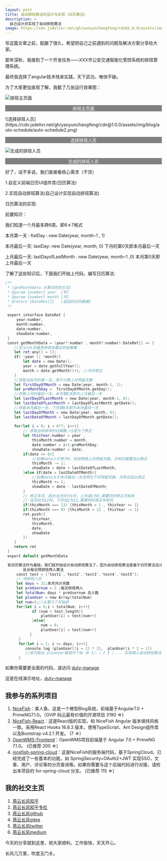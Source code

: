 ```yaml
---
layout: post
title: 自动排班算法的设计与实现（日历算法）
description: >
  自己设计并实现了自动排班算法
image: https://cdn.jsdelivr.net/gh/yanyunchangfeng/cdn@1.0.0/assets/img/blog/auto-schedule/auto-schedule-cover.png
---
```

写这篇文章之前，酝酿了很久，希望把自己之前遇到的问题及解决方案分享给大家。

那年深秋，我接到了一个开发任务——XXX市公安交通智能化管控系统的排班管理系统。

最终我选择了angular技术栈来实践，天下武功，唯快不破。

为了大家更加直观了解，我截了几张运行效果图：

![排班主页面](https://cdn.jsdelivr.net/gh/yanyunchangfeng/cdn@1.0.0/assets/img/blog/auto-schedule/auto-schedule1.png) 
<p align="center" style="background-color:gray;color:#fff">排班主页面</p>
![选择排班人员](https://cdn.jsdelivr.net/gh/yanyunchangfeng/cdn@1.0.0/assets/img/blog/auto-schedule/auto-schedule2.png) 

<p align="center" style="background-color:gray;color:#fff">选择排班人员</p>

![生成的排班人员](https://cdn.jsdelivr.net/gh/yanyunchangfeng/cdn@1.0.0/assets/img/blog/auto-schedule/auto-schedule3.png) 

<p align="center" style="background-color:gray;color:#fff">生成的排班人员</p>

好了，话不多说，我们直接看核心需求（干货）

1.自定义前端日历UI组件库(日历算法)

2.实现自动排班算法(自己设计实现自动排班算法)

日历算法的实现:

前置知识：

我们知道一个月最多跨6周，即6＊7格式

本月第一天 : fistDay : new Date(year, month–1 , 1)

本月最后一天: lastDay: new Date(year, month, 0) 下月的第0天即本月最后一天

上月最后一天: lastDayofLastMonth : new Date(year, month–1 ,0) 本月第0天即上月最后一天

了解了这些知识后，下面我们开始上代码，编写日历算法:
```swift
/**  
 * [getMonthData 计算日历的方法]
 * @param {number} year  [年]
 * @param {number} month [月]
 * @return {DateRet[]}   [返回的日历数据]
 */

 export interface DateRet {
     year:number,
     month:number,
     date:number,
     showDate:number,
 }
 const getMonthData = (year?:number , month?:number):DateRet[] => {
    //定义ret变量用来保存最后的结果集
    let ret:any[] = [];
    if( !year || !month){
        let date = new Date();
        year = date.getFullYear();
        month = date.getMonth()+1; //月份修正
    }
    //获取当前月的第一天，用于计算上月预留天数
    let firstDayOfMonth = new Date(year, month-1, 1);
    let preMonthDay =  firstDayOfMonth.getDay();
    //获取上月的最后一天，本月第0天即为上月最后一天
    let lastDayOfLastMonth = new Date(year, month-1, 0);
    let lastDateOfLastMonth = lastDayOfLastMonth.getDate();
    //获取本月最后一天，下月第0天即为本月最后一天
    let lastDayOfMonth = new Date(year, month, 0);
    let lastDateOfMonth = lastDayOfMonth.getDate();
    
    for(let i = 0; i < 6*7; i++){
        // 获取当前排序的日期数,+1是为了修正
        let thisYear:number = year ,
            thisMonth:number = month, 
            date:number = i+1-preMonthDay,
            showDate:number = date;
        if(date <= 0){
            //如果date小于等于0，则说明是上月预留天数，月和日都要加以修正
            thisMonth -= 1;
            showDate = date + lastDateOfLastMonth;
        }else if(date > lastDateOfMonth){
            //如果date大于本月最后一天说明为下月预留天数，月和日加以修正
            thisMonth += 1;
            showDate = date - lastDateOfMonth;
        }
        // 修正年月，因为当月份为1时，上月减1为0,需要同时修正月和年
        // 当月份为12时，下月加1为13,需要同时修正年和月
        if(thisMonth === 13) {thisMonth = 1 , thisYear += 1}
        if(thisMonth === 0) {thisMonth = 12 , thisYear -= 1}
        ret.push({
            thisYear,
            thisMonth,
            date,
            showDate
        })
    }
    return ret 
 }
 export default getMonthData

 有日历算法作为基础，我们就开始设计自动排班算法了，因为自动排班算法是基于日历算法设计的
        处长每日预排班两人算法
     const test = ['test1','test2','test3','test4','test5'];
     // 待排班人员
     let days = 31;本月共计天数
     let preUsernum = 2 ;每天排班两人
     let totalNum= days * preUsernum 总人数
     let planUser = new Array(totalNum)
     let num=3;//从第几个开始排
     for(let i = 0;i < totalNum; i++){
            if (num < test.length){
                planUser[i] = test[num++]
            }else{
                num = 0;
                planUser[i] = test[num++]
           }
      }
      for(let i = 1; i <= days; i++){
         console.log (planUser[(i – 1) * 2],  planUser[i * 2 – 1])
         //依次取出 planUser数组中下标（0 1），（ 2 3 ）... 实现两人自动排班算法
      }
```

如果你需要更全面的代码，请访问 [duty-manage](https://gitee.com/yanyunchangfeng/duty-manage)

这是在线演示地址，[duty-manage](https://yanyunchangfeng.gitee.io/duty-manage)

## 我参与的系列项目

1. [NiceFish]( https://gitee.com/mumu-osc/NiceFish)：美人鱼，这是一个微型Blog系统，前端基于Angular7.0 + PrimeNG7.1.0。（GVIP 码云最有价值的开源项目 3190 ☆)
2. [NiceFish-React]( https://gitee.com/mumu-osc/NiceFish-React)：这是React版的实现，和 NiceFish Angular 版本保持风格一致。采用React Hooks 16.8.3 版本，使用TypeScript、Ant Design组件库以及Bootstrap v4.2.1 开发。  (7 ☆)
3. [OpenWMS-Frontend](https://gitee.com/mumu-osc/OpenWMS-Frontend)：OpenWMS项目前端基于 Angular 7.0 + PrimeNG 7.1.0。  (已推荐 200 ☆)
4. [nicefish-spring-cloud](https://gitee.com/mumu-osc/nicefish-spring-cloud)：这是NiceFish的服务端代码，基于SpringCloud。已经完成了一些基本的功能，如 SpringSecurity+OAuth2+JWT 实现SSO，文章、用户、评论等的分页查询等。如果你需要与这个后端代码进行对接，请检出本项目的 for-spring-cloud 分支。 (已推荐 115 ☆)

## 我的社交主页  

1. [燕云长风知乎](https://zhihu.com/people/hbxyxuxiaodong)  
2. [燕云长风知乎专栏](https://zhuanlan.zhihu.com/yanyunchangfeng)  
3. [燕云长风github](https://github.com/yanyunchangfeng)  
4. [燕云长风gitee](https://gitee.com/yanyunchangfeng)  
5. [燕云长风twitter](https://twitter.com/yanyunchangfeng)  
6. [燕云长风medium](https://medium.com/@yanyunchangfeng) 

今天的分享就到这里，祝大家顺利，工作愉快，天天开心。

长风几万里，吹度玉门关。